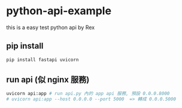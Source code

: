 # python-api-example
this is a easy test python api by Rex

## pip install

```python
pip install fastapi uvicorn

```

## run api (似 nginx 服務)

```python
uvicorn api:app # run api.py 內的 app api 服務, 預設 0.0.0.8000
# uvicorn api:app --host 0.0.0.0 --port 5000  => 轉成 0.0.0.5000
```